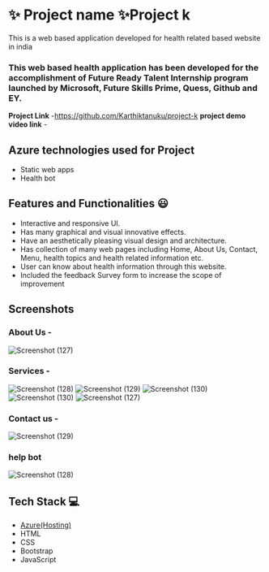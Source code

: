 
# ✨  Project name ✨Project k

This is a web based application developed for health related based website in india

### This web based health application has been developed for the accomplishment of Future Ready Talent Internship program launched by Microsoft, Future Skills Prime, Quess, Github and EY.


**Project Link** -https://github.com/Karthiktanuku/project-k
**project demo video link** - 

## Azure technologies used for Project

- Static web apps
- Health bot

## Features and Functionalities 😃

- Interactive and responsive UI.
- Has many graphical and visual innovative effects.
- Have an aesthetically pleasing visual design and architecture.
- Has collection of many web pages including Home, About Us, Contact, Menu, health topics and health related information etc.
- User can know about health information through this website.
- Included the feedback Survey form to increase the scope of improvement 

## Screenshots




   

### About Us -

![Screenshot (127)](https://user-images.githubusercontent.com/117066616/201693211-30ae7bea-a7b3-47d9-96e2-f0ed1a37d6fd.png)


### Services -

![Screenshot (128)](https://user-images.githubusercontent.com/117066616/201693266-1d9c94d1-4c53-430b-b33f-32d6b6887437.png)
![Screenshot (129)](https://user-images.githubusercontent.com/117066616/201693259-91df04af-e737-4eeb-9187-a2f723b7c132.png)
![Screenshot (130)](https://user-images.githubusercontent.com/117066616/201693293-d86772fa-b294-4fd7-98b7-936ebc51e81d.png)
![Screenshot (130)](https://user-images.githubusercontent.com/117066616/201693308-a68258ad-0e52-436f-b8ee-f58de8ed2f7f.png)
![Screenshot (127)](https://user-images.githubusercontent.com/117066616/201693319-eba0df24-decf-4368-8fd8-ca235df55b43.png)


### Contact us -

![Screenshot (129)](https://user-images.githubusercontent.com/117066616/201693288-f19617bd-d6c1-4407-80fc-b77041634cb0.png)


### help bot


![Screenshot (128)](https://user-images.githubusercontent.com/117066616/201693244-997c6b69-6884-4dc0-8bb8-0d724d4e0c63.png)


## Tech Stack 💻

- [Azure(Hosting)](https://azure.microsoft.com/en-in/features/azure-portal/)
- HTML
- CSS
- Bootstrap
- JavaScript
